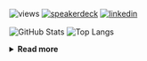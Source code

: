 ![views](https://komarev.com/ghpvc/?username=chck&color=blueviolet)
[![speakerdeck](https://img.shields.io/badge/Speaker_Deck-chck-8a2be2?style=flat-square&logo=speaker-deck)](https://speakerdeck.com/chck)
[![linkedin](https://img.shields.io/badge/LinkedIn-chck-8a2be2?style=flat-square&logo=linkedin)](https://www.linkedin.com/in/chck/)

<p align="left"> 
  <img alt="GitHub Stats" align="center" height="150" src="https://github-readme-stats-nine-umber-51.vercel.app/api?username=chck&count_private=true&show_icons=true&hide_title=true&theme=buefy" />
  <img alt="Top Langs" align="center" height="150" src="https://github-readme-stats-nine-umber-51.vercel.app/api/top-langs/?username=chck&layout=compact&count_private=true&show_icons=true&hide_title=true&theme=buefy" />
</p>

<details>
  <summary><b>Read more</b></summary>
  <br>

  <!--START_SECTION:waka-->
**🐱 My GitHub Data** 

> 📦 77.0 kB Used in GitHub's Storage 
 > 
> 🏆 43 Contributions in the Year 2024
 > 
> 💼 Opted to Hire
 > 
> 📜 134 Public Repositories 
 > 
> 🔑 19 Private Repositories 
 > 
**I'm a Night 🦉** 

```text
🌞 Morning                799 commits         ███░░░░░░░░░░░░░░░░░░░░░░   12.99 % 
🌆 Daytime                1993 commits        ████████░░░░░░░░░░░░░░░░░   32.40 % 
🌃 Evening                1760 commits        ███████░░░░░░░░░░░░░░░░░░   28.61 % 
🌙 Night                  1600 commits        ███████░░░░░░░░░░░░░░░░░░   26.01 % 
```
📅 **I'm Most Productive on Thursday** 

```text
Monday                   1231 commits        █████░░░░░░░░░░░░░░░░░░░░   20.01 % 
Tuesday                  943 commits         ████░░░░░░░░░░░░░░░░░░░░░   15.33 % 
Wednesday                1022 commits        ████░░░░░░░░░░░░░░░░░░░░░   16.61 % 
Thursday                 1443 commits        ██████░░░░░░░░░░░░░░░░░░░   23.46 % 
Friday                   639 commits         ███░░░░░░░░░░░░░░░░░░░░░░   10.39 % 
Saturday                 340 commits         █░░░░░░░░░░░░░░░░░░░░░░░░   05.53 % 
Sunday                   534 commits         ██░░░░░░░░░░░░░░░░░░░░░░░   08.68 % 
```


📊 **This Week I Spent My Time On** 

```text
💬 Programming Languages: 
Other                    12 hrs 37 mins      █████████████████████████   98.95 % 
Markdown                 7 mins              ░░░░░░░░░░░░░░░░░░░░░░░░░   00.94 % 
INI                      0 secs              ░░░░░░░░░░░░░░░░░░░░░░░░░   00.11 % 

🔥 Editors: 
Chrome                   12 hrs 37 mins      █████████████████████████   98.95 % 
VS Code                  7 mins              ░░░░░░░░░░░░░░░░░░░░░░░░░   00.94 % 
PyCharm                  0 secs              ░░░░░░░░░░░░░░░░░░░░░░░░░   00.11 % 
```

**I Mostly Code in Python** 

```text
Python                   40 repos            ████████░░░░░░░░░░░░░░░░░   32.00 % 
Jupyter Notebook         20 repos            ████░░░░░░░░░░░░░░░░░░░░░   16.00 % 
Rust                     7 repos             █░░░░░░░░░░░░░░░░░░░░░░░░   05.60 % 
Shell                    3 repos             █░░░░░░░░░░░░░░░░░░░░░░░░   02.40 % 
Astro                    1 repo              ░░░░░░░░░░░░░░░░░░░░░░░░░   00.80 % 
```



**Timeline**

![Lines of Code chart](https://raw.githubusercontent.com/chck/chck/main/assets/bar_graph.png)


 Last Updated on 2024-02-23 01:19 UTC
<!--END_SECTION:waka-->
</details>

